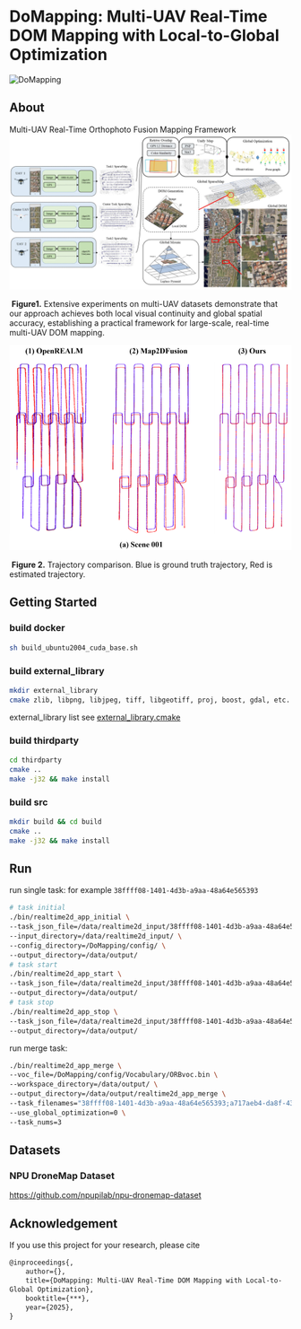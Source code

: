 # DoMapping: Multi-UAV Real-Time DOM Mapping with Local-to-Global Optimization

![DoMapping](./docs/domapping.gif)


## About
Multi-UAV Real-Time Orthophoto Fusion Mapping Framework![framework](./docs/framework.jpg)

​	**Figure1.** Extensive experiments on multi-UAV datasets demonstrate that our approach achieves both local visual continuity and global spatial accuracy, establishing a practical framework for large-scale, real-time multi-UAV DOM mapping.

![scene001](./docs/scene001.jpg)

​	**Figure 2.** Trajectory comparison. Blue is ground truth trajectory, Red is estimated trajectory.



## Getting Started
### build docker
```bash
sh build_ubuntu2004_cuda_base.sh
```
### build external_library
```bash
mkdir external_library
cmake zlib, libpng, libjpeg, tiff, libgeotiff, proj, boost, gdal, etc.
```
external_library list see [external_library.cmake](./cmake/external_library.cmake)


### build thirdparty
```bash
cd thirdparty
cmake ..
make -j32 && make install
```

### build src
```bash
mkdir build && cd build
cmake ..
make -j32 && make install
```

## Run
run single task: 
for example `38ffff08-1401-4d3b-a9aa-48a64e565393`
```bash
# task initial
./bin/realtime2d_app_initial \
--task_json_file=/data/realtime2d_input/38ffff08-1401-4d3b-a9aa-48a64e565393.json \
--input_directory=/data/realtime2d_input/ \
--config_directory=/DoMapping/config/ \
--output_directory=/data/output/
# task start
./bin/realtime2d_app_start \
--task_json_file=/data/realtime2d_input/38ffff08-1401-4d3b-a9aa-48a64e565393.json \
--output_directory=/data/output/
# task stop
./bin/realtime2d_app_stop \
--task_json_file=/data/realtime2d_input/38ffff08-1401-4d3b-a9aa-48a64e565393.json \
--output_directory=/data/output/
```

run merge task: 
```bash
./bin/realtime2d_app_merge \
--voc_file=/DoMapping/config/Vocabulary/ORBvoc.bin \
--workspace_directory=/data/output/ \
--output_directory=/data/output/realtime2d_app_merge \
--task_filenames="38ffff08-1401-4d3b-a9aa-48a64e565393;a717aeb4-da8f-43f2-a26f-c28574883da1;b6f30280-411d-43a1-8d32-0d489d9fea9c" \
--use_global_optimization=0 \
--task_nums=3
```

## Datasets
### NPU DroneMap Dataset
https://github.com/npupilab/npu-dronemap-dataset

## Acknowledgement
If you use this project for your research, please cite
```
@inproceedings{,
    author={},
    title={DoMapping: Multi-UAV Real-Time DOM Mapping with Local-to-Global Optimization},
    booktitle={***},
    year={2025},
}
```

